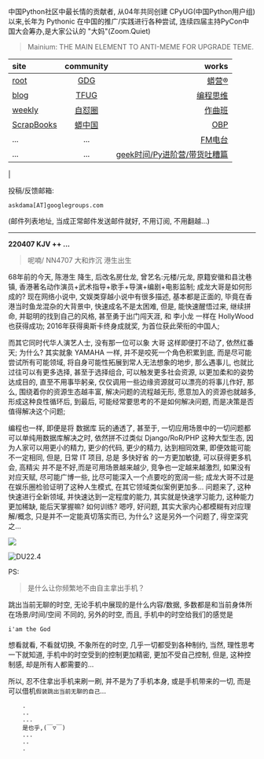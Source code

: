 中国Python社区中最长情的贡献者, 从04年共同创建 CPyUG(中国Python用户组)以来,长年为 Pythonic 在中国的推广/实践进行各种尝试, 连续四届主持PyCon中国大会筹办,是大家公认的 "大妈"(Zoom.Quiet)

> Mainium: THE MAIN ELEMENT TO ANTI-MEME FOR UPGRADE TEME.

| site | community | works |
| :-----| :----: | ----: |
| [root](http://zoomquiet.io/) | [GDG](https://blog.zhgdg.org/) | [蟒营®](https://doc.101.camp/) |
| [blog](https://blog.zoomquiet.io/pages/zoomquiet.html) | [TFUG](http://zh.tfug.world/) | [编程思维](https://py.101.camp/) |
| [weekly](http://weekly.pychina.org/) | [自怼圈](https://du.101.camp/) | [作曲班](https://mu.101.camp/) |
| [ScrapBooks](https://zoomquiet.io/collection.html) | [蟒中国](https://pychina.org/) | [OBP](https://zoomquiet.io/obp/index.html) |
| ... | ... | [FM电台](https://fm.101.camp/) |
| ... | ... | [geek时间/Py进阶营/带货吐糟篇](https://fm.101.camp/2020/geek2py-dama.html) 
 |


投稿/反馈邮箱:

    askdama[AT]googlegroups.com

(邮件列表地址, 
当成正常邮件发送邮件就好, 不用订阅, 不用翻越...)



---------------------------------------------------
**220407 KJV ++ ...**


> 呢喃/ NN4707 大和炸沉 港生出生




68年前的今天, 陈港生 降生, 后改名房仕龙, 曾艺名:元楼/元龙, 原籍安徽和县沈巷镇, 香港著名动作演员+武术指导+歌手+导演+编剧+电影监制; 成龙大哥是如何形成的? 现在网络小说中, 文娱类穿越小说中有很多描述, 基本都是正面的, 毕竟在香港当时鱼龙混杂的大背景中, 快速成名不是太困难, 但是, 能快速醒悟过来, 继续拼命, 并聪明的找到自己的风格, 甚至勇于出门闯天涯, 和 李小龙 一样在 HollyWood 也获得成功; 2016年获得奥斯卡终身成就奖, 为首位获此荣衔的中国人;



而其它同时代华人演艺人士, 没有那一位可以象 大哥 这样即便打不动了, 依然红番天; 为什么? 其实就象 YAMAHA 一样, 并不是咬死一个角色积累到底, 而是尽可能尝试所有可能领域, 将自身可能性拓展到常人无法想象的地步, 那么遇事儿, 也就比过往可以有更多选择, 甚至于选择组合, 可以触发更多社会资源, 以更加柔和的姿势达成目的, 直至不用事毕躬亲, 仅仅调用一些边缘资源就可以漂亮的将事儿作好, 那么, 围绕着你的资源生态越丰富, 解决问题的流程越无形, 愿意加入的资源也就越多, 形成这种良性循环后, 到最后, 可能经常要思考的不是如何解决问题, 而是决策是否值得解决这个问题;

编程也一样, 即便是将 数据库 玩的通透了, 甚至于, 一切应用场景中的一切问题都可以单纯用数据库解决之时, 依然拼不过类似 Django/RoR/PHP 这种大型生态, 因为人家可以用更小的精力, 更少的代码, 更少的精力, 达到相同效果, 即便效能可能不一定相同, 但是, 日常 IT 项目, 总是 多快好省 的一方更加敏捷, 可以获得更多机会, 高精尖 并不是不好,而是可用场景越来越少, 竞争也一定越来越激烈, 如果没有对应天赋, 尽可能广博一些, 比尽可能深入一个点要吃的宽阔一些;
成龙大哥不过是在娱乐圈检验证明了这种人生模式, 在其它领域类似案例更加多...
问题来了, 这种快速进行全新领域, 并快速达到一定程度的能力, 其实就是快速学习能力, 这种能力更加稀缺, 能后天掌握嘛? 如何训练? 嗯哼, 好问题, 其实大家内心都模糊有对应理解/概念, 只是并不一定能真切落实而已, 为什么? 这是另外一个问题了, 得空深究之...



![](https://ipic.zoomquiet.top/2022-04-06-zq42-today-card-2204.007.jpeg)



![DU22.4](https://ipic.zoomquiet.top/2022-03-31-220331DU6y_zip.jpg!/fw/420)





PS:
> 是什么让你频繁地不由自主拿出手机？

跳出当前无聊的时空,
无论手机中展现的是什么内容/数据,
多数都是和当前身体所在场景/时间/空间 不同的,
另外的时空,
而且, 手机中的时空给我们的感觉是

    i'am the God

想看就看, 不看就切换,
不象所在的时空, 几乎一切都受到各种制约,
当然,
理性思考一下就知道,
手机中的时空受到的控制更加精密, 更加不受自己控制,
但是, 这种控制感,
却是所有人都需要的...

所以, 
忍不住拿出手机来刷一刷,
并不是为了手机本身, 或是手机带来的一切,
而是可以借机`假装跳出当前无聊的自己`...



```
    .
    ..
    ...
    是也乎,(￣▽￣)
    ...
    ..
    .
```


